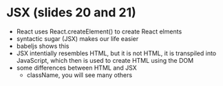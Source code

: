 # JSX (slides 20 and 21)
* React uses React.createElement() to create React elments
* syntactic sugar (JSX) makes our life easier
* babeljs shows this
* JSX intentially resembles HTML, but it is not HTML, it is transpiled into JavaScript, which then is used to create HTML using the DOM
* some differences between HTML and JSX
  * className, you will see many others